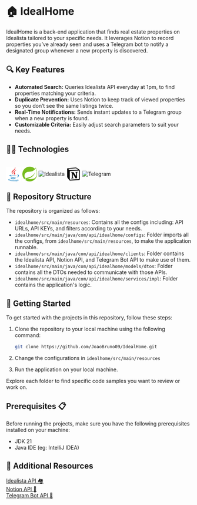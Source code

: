 # 🏠 IdealHome

IdealHome is a back-end application that finds real estate properties on Idealista tailored to your specific needs. It leverages Notion to record properties you’ve already seen and uses a Telegram bot to notify a designated group whenever a new property is discovered.

## 🔍 Key Features
- <b>Automated Search:</b> Queries Idealista API everyday at 1pm, to find properties matching your criteria.
- <b>Duplicate Prevention:</b> Uses Notion to keep track of viewed properties so you don’t see the same listings twice.
- <b>Real-Time Notifications:</b> Sends instant updates to a Telegram group when a new property is found.
- <b>Customizable Criteria:</b> Easily adjust search parameters to suit your needs.

## 👨‍💻 Technologies
<div style="display: inline_block"><br>
<img align="center" alt="Java" height="40" width="40" src="https://github.com/devicons/devicon/blob/master/icons/java/java-original.svg">
<img align="center" alt="Spring" height="40" width="40" src="https://github.com/devicons/devicon/blob/master/icons/spring/spring-original.svg">
<img align="center" alt="Idealista" height="40" width="40" src="https://avatars.githubusercontent.com/u/12275373?s=400&u=5fefa7963d805bef05f73a765e43f9f7dcfbc310&v=4">
<img align="center" alt="Notion" height="40" width="40" src="https://github.com/devicons/devicon/blob/master/icons/notion/notion-original.svg">
<img align="center" alt="Telegram" height="40" width="40" src="https://upload.wikimedia.org/wikipedia/commons/8/83/Telegram_2019_Logo.svg">
</div>

## 📂 Repository Structure

The repository is organized as follows:

- `idealhome/src/main/resources`: Contains all the configs including: API URLs, API KEYs, and filters according to your needs.
- `idealhome/src/main/java/com/api/idealhome/configs`: Folder imports all the configs, from `idealhome/src/main/resources`, to make the application runnable.
- `idealhome/src/main/java/com/api/idealhome/clients`: Folder contains the Idealista API, Notion API, and Telegram Bot API to make use of them.
- `idealhome/src/main/java/com/api/idealhome/models/dtos`: Folder contains all the DTOs needed to communicate with those APIs.
- `idealhome/src/main/java/com/api/idealhome/services/impl`: Folder contains the application's logic.

## 🚀 Getting Started

To get started with the projects in this repository, follow these steps:

1. Clone the repository to your local machine using the following command:

   ```bash
   git clone https://github.com/JoaoBruno09/IdealHome.git
   ```
2. Change the configurations in `idealhome/src/main/resources`

3. Run the application on your local machine.

Explore each folder to find specific code samples you want to review or work on.

## Prerequisites 📋

Before running the projects, make sure you have the following prerequisites installed on your machine:

- JDK 21
- Java IDE (eg: IntelliJ IDEA)

## 🌟 Additional Resources

[Idealista API 🏘️](https://developers.idealista.com/access-request)  
[Notion API 📖](https://developers.notion.com/docs/getting-started)  
[Telegram Bot API 🤖](https://core.telegram.org/bots/api)  